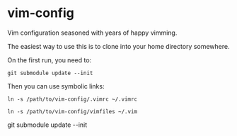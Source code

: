 vim-config
==========

Vim configuration seasoned with years of happy vimming.

The easiest way to use this is to clone into your home directory somewhere.

On the first run, you need to:
	
	git submodule update --init

Then you can use symbolic links:

	ln -s /path/to/vim-config/.vimrc ~/.vimrc

	ln -s /path/to/vim-config/vimfiles ~/.vim

git submodule update --init
